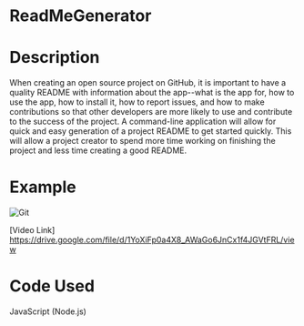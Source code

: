 # ReadMeGenerator

# Description 
When creating an open source project on GitHub, it is important to have a quality README with information about the app--what is the app for, how to use the app, how to install it, how to report issues, and how to make contributions so that other developers are more likely to use and contribute to the success of the project. A command-line application will allow for quick and easy generation of a project README to get started quickly. This will allow a project creator to spend more time working on finishing the project and less time creating a good README.  

# Example
![Git](School.gif)

[Video Link] https://drive.google.com/file/d/1YoXiFp0a4X8_AWaGo6JnCx1f4JGVtFRL/view

# Code Used
JavaScript
(Node.js)
